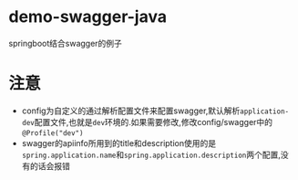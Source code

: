 # demo-swagger-java
springboot结合swagger的例子
# 注意
* config为自定义的通过解析配置文件来配置swagger,默认解析`application-dev`配置文件,也就是`dev`环境的.如果需要修改,修改config/swagger中的`@Profile("dev")`
* swagger的apiinfo所用到的title和description使用的是`spring.application.name`和`spring.application.description`两个配置,没有的话会报错
